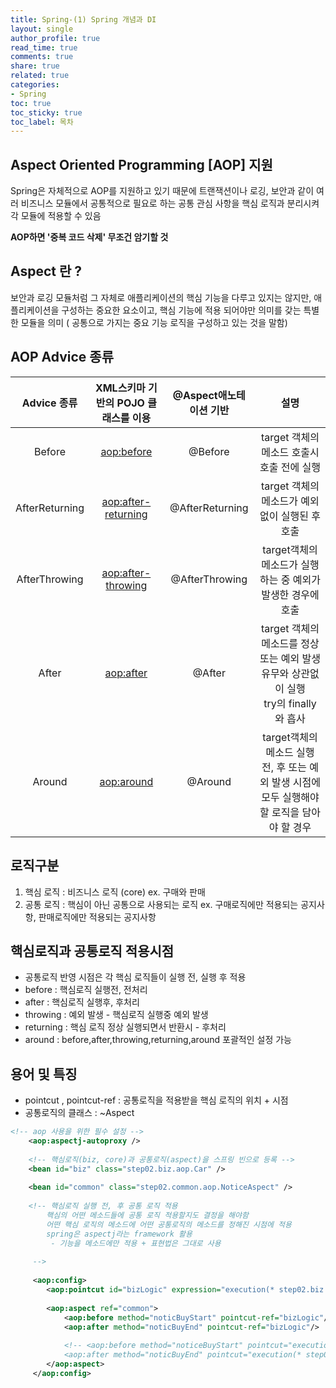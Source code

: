 ```yaml
---
title: Spring-(1) Spring 개념과 DI
layout: single
author_profile: true
read_time: true
comments: true
share: true
related: true
categories:
- Spring
toc: true
toc_sticky: true
toc_label: 목차
---
```



## Aspect Oriented Programming [AOP] 지원

Spring은 자체적으로 AOP를 지원하고 있기 때문에 트랜잭션이나 로깅, 보안과 같이 여러 비즈니스 모듈에서
공통적으로 필요로 하는 공통 관심 사항을 핵심 로직과 분리시켜 각 모듈에 적용할 수 있음

**AOP하면 '중복 코드 삭제' 무조건 암기할 것**

## Aspect 란 ?
보안과 로깅 모듈처럼 그 자체로 애플리케이션의 핵심 기능을 다루고 있지는 않지만,
애플리케이션을 구성하는 중요한 요소이고,
핵심 기능에 적용 되어야만 의미를 갖는 특별한 모듈을 의미
( 공통으로 가지는 중요 기능 로직을 구성하고 있는 것을 말함)


## AOP Advice 종류

|Advice 종류|XML스키마 기반의 POJO 클래스를 이용|@Aspect애노테이션 기반|설명|
|:-------------------------:|:-------------------------------:|:-------------------------------:|:-------------------------------:|
|Before|<aop:before>|@Before|target 객체의 메소드 호출시 호출 전에 실행|
|AfterReturning|<aop:after-returning>|@AfterReturning|target 객체의 메소드가 예외없이 실행된 후 호출|
|AfterThrowing|<aop:after-throwing>|@AfterThrowing|target객체의 메소드가 실행하는 중 예외가 발생한 경우에 호출|
|After|<aop:after>|@After|target 객체의 메소드를 정상 또는 예외 발생 유무와 상관없이 실행<br> try의 finally와 흡사|
|Around|<aop:around>|@Around|target객체의 메소드 실행 전, 후 또는 예외 발생 시점에 모두 실행해야할 로직을 담아야 할 경우|

## 로직구분
1. 핵심 로직 : 비즈니스 로직 (core) ex. 구매와 판매
2. 공통 로직 : 핵심이 아닌 공통으로 사용되는 로직 ex. 구매로직에만 적용되는 공지사항, 판매로직에만 적용되는 공지사항

## 핵심로직과 공통로직 적용시점
- 공통로직 반영 시점은 각 핵심 로직들이 실행 전, 실행 후 적용
- before : 핵심로직 실행전, 전처리
- after : 핵심로직 실행후, 후처리
- throwing : 예외 발생 - 핵심로직 실행중 예외 발생
- returning : 핵심 로직 정상 실행되면서 반환시 - 후처리
- around : before,after,throwing,returning,around 포괄적인 설정 가능

## 용어 및 특징
- pointcut , pointcut-ref : 공통로직을 적용받을 핵심 로직의 위치 + 시점
- 공통로직의 클래스 : ~Aspect


```xml
<!-- aop 사용을 위한 필수 설정 -->
	<aop:aspectj-autoproxy />
	
	<!-- 핵심로직(biz, core)과 공통로직(aspect)을 스프링 빈으로 등록 -->
	<bean id="biz" class="step02.biz.aop.Car" />
	
	<bean id="common" class="step02.common.aop.NoticeAspect" />
	
	<!-- 핵심로직 실행 전, 후 공통 로직 적용
		핵심의 어떤 메소드들에 공통 로직 적용할지도 결정을 해야함
		어떤 핵심 로직의 메소드에 어떤 공통로직의 메소드를 정해진 시점에 적용
		spring은 aspectj라는 framework 활용
		 - 기능을 메소드에만 적용 + 표현법은 그대로 사용
		  
	 -->
	 
	 <aop:config>
	 	<aop:pointcut id="bizLogic" expression="execution(* step02.biz.aop.Car.buy*(..))"/>
	 	
	 	<aop:aspect ref="common">
	 		<aop:before method="noticBuyStart" pointcut-ref="bizLogic"/>
	 		<aop:after method="noticBuyEnd" pointcut-ref="bizLogic"/>
	 		
	 		<!-- <aop:before method="noticeBuyStart" pointcut="execution(* step02.biz.Car.buy*(..))" />
	 		<aop:after method="noticBuyEnd" pointcut="execution(* step02.biz.Car.buy*(..))" /> -->
	 	</aop:aspect>
	 </aop:config>
```